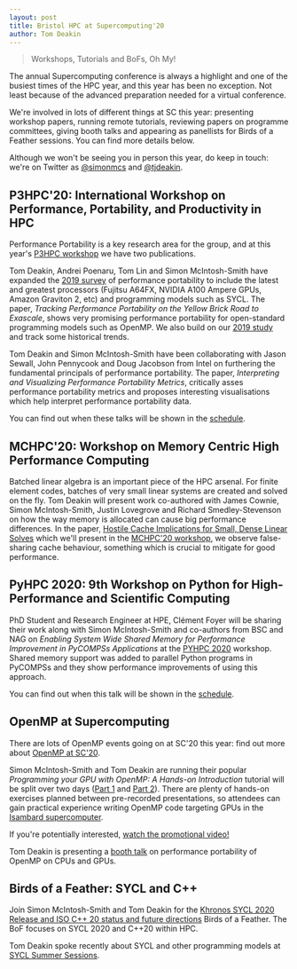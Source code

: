 ```yaml
---
layout: post
title: Bristol HPC at Supercomputing'20
author: Tom Deakin
---
```


> Workshops, Tutorials and BoFs, Oh My!

The annual Supercomputing conference is always a highlight and one of the busiest times of the HPC year, and this year has been no exception. Not least because of the advanced preparation needed for a virtual conference.

We're involved in lots of different things at SC this year: presenting workshop papers, running remote tutorials, reviewing papers on programme committees, giving booth talks and appearing as panellists for Birds of a Feather sessions. You can find more details below.

Although we won't be seeing you in person this year, do keep in touch: we're on Twitter as [@simonmcs](https://twitter.com/simonmcs) and [@tjdeakin](https://twitter.com/tjdeakin).


## P3HPC'20: International Workshop on Performance, Portability, and Productivity in HPC
Performance Portability is a key research area for the group, and at this year's [P3HPC workshop](http://p3hpc.org) we have two publications.

Tom Deakin, Andrei Poenaru, Tom Lin and Simon McIntosh-Smith have expanded the [2019 survey](https://doi.org/10.1109/P3HPC49587.2019.00006) of performance portability to include the latest and greatest processors (Fujitsu A64FX, NVIDIA A100 Ampere GPUs, Amazon Graviton 2, etc) and programming models such as SYCL.
The paper, *Tracking Performance Portability on the Yellow Brick Road to Exascale*, shows very promising performance portability for open-standard programming models such as OpenMP. We also build on our [2019 study](https://doi.org/10.1109/P3HPC49587.2019.00006) and track some historical trends.

Tom Deakin and Simon McIntosh-Smith have been collaborating with Jason Sewall, John Pennycook and Doug Jacobson from Intel on furthering the fundamental principals of performance portability. The paper, *Interpreting and Visualizing Performance Portability Metrics*, critically asses performance portability metrics and proposes interesting visualisations which help interpret performance portability data.

You can find out when these talks will be shown in the [schedule](https://sc20.supercomputing.org/session/?sess=sess221).

## MCHPC'20: Workshop on Memory Centric High Performance Computing

Batched linear algebra is an important piece of the HPC arsenal. For finite element codes, batches of very small linear systems are created and solved on the fly. Tom Deakin will present work co-authored with James Cownie, Simon McIntosh-Smith, Justin Lovegrove and Richard Smedley-Stevenson on how the way memory is allocated can cause big performance differences. In the paper, [Hostile Cache Implications for Small, Dense Linear Solves](https://sc20.supercomputing.org/presentation/?id=ws_mchpc102&sess=sess195) which we'll present in the [MCHPC'20 workshop](https://passlab.github.io/mchpc/mchpc2020/), we observe false-sharing cache behaviour, something which is crucial to mitigate for good performance.


## PyHPC 2020: 9th Workshop on Python for High-Performance and Scientific Computing

PhD Student and Research Engineer at HPE, Clément Foyer will be sharing their work along with Simon McIntosh-Smith and co-authors from BSC and NAG on *Enabling System Wide Shared Memory for Performance Improvement in PyCOMPSs Applications* at the [PYHPC 2020](https://pyhpc.io) workshop. Shared memory support was added to parallel Python programs in PyCOMPSs and they show performance improvements of using this approach.

You can find out when this talk will be shown in the [schedule](https://sc20.supercomputing.org/session/?sess=sess227).


## OpenMP at Supercomputing
There are lots of OpenMP events going on at SC'20 this year: find out more about [OpenMP at SC'20](https://www.openmp.org/events/openmp-sc20/).

Simon McIntosh-Smith and Tom Deakin are running their popular *Programming your GPU with OpenMP: A Hands-on Introduction* tutorial will be split over two days ([Part 1](https://sc20.supercomputing.org/presentation/?id=tut155&sess=sess237) and [Part 2](https://sc20.supercomputing.org/presentation/?id=pec101&sess=sess240)). There are plenty of hands-on exercises planned between pre-recorded presentations, so attendees can gain practical experience writing OpenMP code targeting GPUs in the [Isambard supercomputer](https://gw4.ac.uk/isambard/).

If you're potentially interested, [watch the promotional video!](https://youtu.be/SQdMVS0R4N0)

Tom Deakin is presenting a [booth talk](https://www.openmp.org/events/openmp-sc20/#boothtalks) on performance portability of OpenMP on CPUs and GPUs.


## Birds of a Feather: SYCL and C++

Join Simon McIntosh-Smith and Tom Deakin for the
[Khronos SYCL 2020 Release and ISO C++ 20 status and future directions](https://sc20.supercomputing.org/presentation/?id=bof155&sess=sess315) Birds of a Feather. The BoF focuses on SYCL 2020 and C++20 within HPC.

Tom Deakin spoke recently about SYCL and other programming models at [SYCL Summer Sessions](https://sycl.tech/sessions/).

